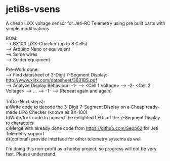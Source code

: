# jeti8s-vsens
A cheap LiXX voltage sensor for Jeti-RC Telemetry using pre built parts with simple modifications <br>

BOM: <br>
--> BX100 LiXX-Checker (up to 8 Cells) <br>
--> Arduino Nano or equivalent <br>
--> Some wires <br>
--> Solder equipment <br>

Pre-Work done: <br>
--> Find datasheet of 3-Digit 7-Segment Display: http://www.xlitx.com/datasheet/3631BS.pdf <br>
--> Analyze Display Behaviour: -1- --> <Cell 1 Voltage> --> -2- <Cell 2 Voltage> --> ... <Total Pack Voltage> --> -1- --> (Repeat again and again)
<br><br>
ToDo (Next steps): <br>
a)Write code to decode the 3-Digit 7-Segment Display on a Cheap ready-made LiPo Checker (known as BX-100) <br>
b)Write/fork code to convert the enlighted LEDs of the 7-Segment Display to characters <br>
c)Merge with already done code from https://github.com/Sepp62 for Jeti Telemetry support <br>
d)(optional) provide Interface for other telemetry systems as well <br>

I'm doing this non-profit as a hobby project, so progress will not be very fast. Please understand. <br>
